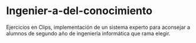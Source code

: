 # Ingenier-a-del-conocimiento

Ejercicios en Clips, implementación de un sistema experto para aconsejar a alumnos de segundo año de ingeniería informática que rama elegir.
